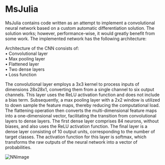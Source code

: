 # MsJulia

MsJulia contains code written as an attempt to implement a convolutional neural network based on a custom automatic differentiation solution. The solution works; however, performance-wise, it would greatly benefit from some work. The implemented network has the following architecture:

Architecture of the CNN consists of: <br />
• Convolutional layer<br />
• Max pooling layer<br />
• Flattened layer<br />
• Two dense layers<br />
• Loss function<br />

The convolutional layer employs a 3x3 kernel to process
inputs of dimensions 28x28x1, converting them from a single
channel to six output channels. This layer uses the ReLU
activation function and does not include a bias term.
Subsequently, a max pooling layer with a 2x2 window is
utilized to down sample the feature maps, thereby reducing
the computational load.
The flattening operation then converts the multi-dimensional
feature maps into a one-dimensional vector, facilitating the
transition from convolutional layers to dense layers.
The first dense layer comprises 84 neurons, without biases,
and also uses the ReLU activation function. The final layer is a dense layer consisting of 10 output units,
corresponding to the number of target classes. The activation
function for this layer is softmax, which transforms the raw
outputs of the neural network into a vector of probabilities.

![NNimage](https://github.com/AtLab12/MsJulia/assets/40431386/fe1e282f-3fd1-47d6-940d-d8895985b9cc)
